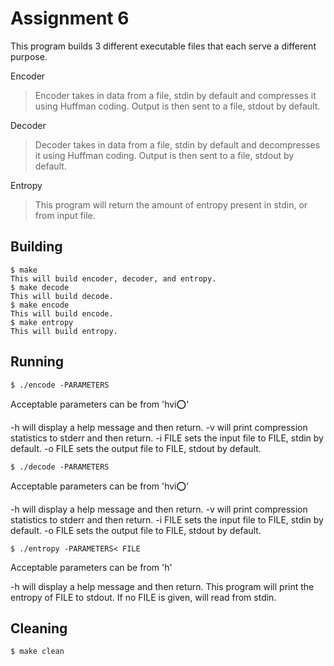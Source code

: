 # Assignment 6

This program builds 3 different executable files that each serve a different purpose.

Encoder
>   Encoder takes in data from a file, stdin by default and compresses it using Huffman coding.
>   Output is then sent to a file, stdout by default.

Decoder
>   Decoder takes in data from a file, stdin by default and decompresses it using Huffman coding.
>   Output is then sent to a file, stdout by default.

Entropy
>  This program will return the amount of entropy present in stdin, or from input file.
## Building

    $ make
    This will build encoder, decoder, and entropy.
    $ make decode
    This will build decode.
    $ make encode
    This will build encode.
    $ make entropy
    This will build entropy.

## Running

    $ ./encode -PARAMETERS

Acceptable parameters can be from 'hvi:o:'

-h will display a help message and then return.
-v will print compression statistics to stderr and then return.
-i FILE sets the input file to FILE, stdin by default.
-o FILE sets the output file to FILE, stdout by default.

    $ ./decode -PARAMETERS

Acceptable parameters can be from 'hvi:o:'

-h will display a help message and then return.
-v will print compression statistics to stderr and then return.
-i FILE sets the input file to FILE, stdin by default.
-o FILE sets the output file to FILE, stdout by default.

    $ ./entropy -PARAMETERS< FILE

Acceptable parameters can be from 'h'

-h will display a help message and then return.
This program will print the entropy of FILE to stdout.
If no FILE is given, will read from stdin.

## Cleaning

    $ make clean
